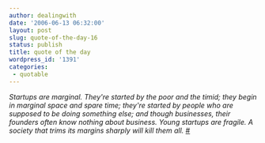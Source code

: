 ```yaml
---
author: dealingwith
date: '2006-06-13 06:32:00'
layout: post
slug: quote-of-the-day-16
status: publish
title: quote of the day
wordpress_id: '1391'
categories:
 - quotable
---
```


_Startups are marginal. They're started by the poor and the timid; they begin
in marginal space and spare time; they're started by people who are supposed
to be doing something else; and though businesses, their founders often know
nothing about business. Young startups are fragile. A society that trims its
margins sharply will kill them all._ [#][1]

   [1]: http://www.paulgraham.com/america.html

